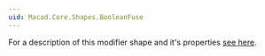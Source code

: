 ```yaml
---
uid: Macad.Core.Shapes.BooleanFuse
---
```

For a description of this modifier shape and it's properties [see here](xref:dff138bf-06a6-485c-a94d-890ef71a1372).